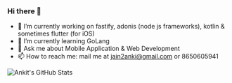 ### Hi there 👋

<!--**anki2jain/anki2jain** is a ✨ _special_ ✨ repository because its `README.md` (this file) appears on your GitHub profile.
Here are some ideas to get you started:-->

- 🔭 I’m currently working on fastify, adonis (node js frameworks), kotlin & sometimes flutter (for iOS)
- 🌱 I’m currently learning GoLang
- 💬 Ask me about Mobile Application & Web Development
- 📫 How to reach me: mail me at jain2anki@gmail.com or 8650605941
<!--- You can also find me on: -->

<!--- 😄 Pronouns: ...
- ⚡ Fun fact: ...-->
<!--- 👯 I’m looking to collaborate on ...
- 🤔 I’m looking for help with ...-->



![Ankit's GitHub Stats](https://github-readme-stats.vercel.app/api?username=anki2jain&count_private=true&show_icons=true&theme=algolia )

